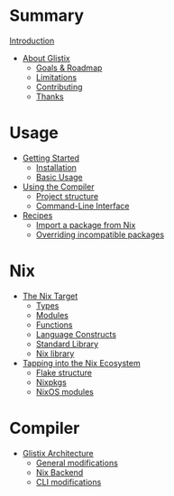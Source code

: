 # Summary

[Introduction](README.md)

- [About Glistix](./about/README.md)
    - [Goals & Roadmap](./about/goals-roadmap.md)
    - [Limitations](./about/limitations.md)
    - [Contributing]()
    - [Thanks](./about/thanks.md)

# Usage

- [Getting Started](./getting-started/README.md)
    - [Installation](./getting-started/installation.md)
    - [Basic Usage](./getting-started/basic-usage.md)
- [Using the Compiler](./using-compiler/README.md)
    - [Project structure](./using-compiler/project-structure.md)
    - [Command-Line Interface](./using-compiler/command-line-interface.md)
- [Recipes](./recipes/README.md)
    - [Import a package from Nix](./recipes/import-from-nix.md)
    - [Overriding incompatible packages](./recipes/overriding-packages.md)

# Nix

- [The Nix Target](./nix/target/README.md)
    - [Types](./nix/target/types.md)
    - [Modules](./nix/target/modules.md)
    - [Functions](./nix/target/functions.md)
    - [Language Constructs]()
    - [Standard Library]()
    - [Nix library]()
- [Tapping into the Nix Ecosystem]()
    - [Flake structure]()
    - [Nixpkgs]()
    - [NixOS modules]()

# Compiler

- [Glistix Architecture](./compiler/architecture/README.md)
    - [General modifications](./compiler/architecture/general-modifications.md)
    - [Nix Backend](./compiler/architecture/nix-backend.md)
    - [CLI modifications](./compiler/architecture/cli-modifications.md)
